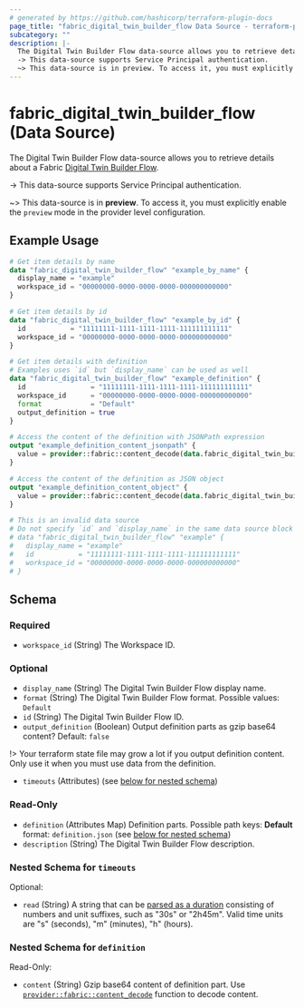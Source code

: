 ```yaml
---
# generated by https://github.com/hashicorp/terraform-plugin-docs
page_title: "fabric_digital_twin_builder_flow Data Source - terraform-provider-fabric"
subcategory: ""
description: |-
  The Digital Twin Builder Flow data-source allows you to retrieve details about a Fabric Digital Twin Builder Flow https://learn.microsoft.com/fabric/real-time-intelligence/digital-twin-builder/overview.
  -> This data-source supports Service Principal authentication.
  ~> This data-source is in preview. To access it, you must explicitly enable the preview mode in the provider level configuration.
---
```


# fabric_digital_twin_builder_flow (Data Source)

The Digital Twin Builder Flow data-source allows you to retrieve details about a Fabric [Digital Twin Builder Flow](https://learn.microsoft.com/fabric/real-time-intelligence/digital-twin-builder/overview).

-> This data-source supports Service Principal authentication.

~> This data-source is in **preview**. To access it, you must explicitly enable the `preview` mode in the provider level configuration.

## Example Usage

```terraform
# Get item details by name
data "fabric_digital_twin_builder_flow" "example_by_name" {
  display_name = "example"
  workspace_id = "00000000-0000-0000-0000-000000000000"
}

# Get item details by id
data "fabric_digital_twin_builder_flow" "example_by_id" {
  id           = "11111111-1111-1111-1111-111111111111"
  workspace_id = "00000000-0000-0000-0000-000000000000"
}

# Get item details with definition
# Examples uses `id` but `display_name` can be used as well
data "fabric_digital_twin_builder_flow" "example_definition" {
  id                = "11111111-1111-1111-1111-111111111111"
  workspace_id      = "00000000-0000-0000-0000-000000000000"
  format            = "Default"
  output_definition = true
}

# Access the content of the definition with JSONPath expression
output "example_definition_content_jsonpath" {
  value = provider::fabric::content_decode(data.fabric_digital_twin_builder_flow.example_definition.definition["definition.json"].content, ".payload.tabs[0]")
}

# Access the content of the definition as JSON object
output "example_definition_content_object" {
  value = provider::fabric::content_decode(data.fabric_digital_twin_builder_flow.example_definition.definition["definition.json"].content).payload.tabs[0]
}

# This is an invalid data source
# Do not specify `id` and `display_name` in the same data source block
# data "fabric_digital_twin_builder_flow" "example" {
#   display_name = "example"
#   id           = "11111111-1111-1111-1111-111111111111"
#   workspace_id = "00000000-0000-0000-0000-000000000000"
# }
```

<!-- schema generated by tfplugindocs -->
## Schema

### Required

- `workspace_id` (String) The Workspace ID.

### Optional

- `display_name` (String) The Digital Twin Builder Flow display name.
- `format` (String) The Digital Twin Builder Flow format. Possible values: `Default`
- `id` (String) The Digital Twin Builder Flow ID.
- `output_definition` (Boolean) Output definition parts as gzip base64 content? Default: `false`

!> Your terraform state file may grow a lot if you output definition content. Only use it when you must use data from the definition.

- `timeouts` (Attributes) (see [below for nested schema](#nestedatt--timeouts))

### Read-Only

- `definition` (Attributes Map) Definition parts. Possible path keys: **Default** format: `definition.json` (see [below for nested schema](#nestedatt--definition))
- `description` (String) The Digital Twin Builder Flow description.

<a id="nestedatt--timeouts"></a>

### Nested Schema for `timeouts`

Optional:

- `read` (String) A string that can be [parsed as a duration](https://pkg.go.dev/time#ParseDuration) consisting of numbers and unit suffixes, such as "30s" or "2h45m". Valid time units are "s" (seconds), "m" (minutes), "h" (hours).

<a id="nestedatt--definition"></a>

### Nested Schema for `definition`

Read-Only:

- `content` (String) Gzip base64 content of definition part.
Use [`provider::fabric::content_decode`](../functions/content_decode.md) function to decode content.
